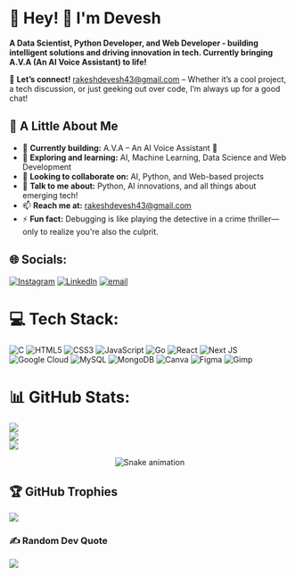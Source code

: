 # 💫 Hey! 👋 I'm Devesh  
**A Data Scientist, Python Developer, and Web Developer - building intelligent solutions and driving innovation in tech. Currently bringing A.V.A (An AI Voice Assistant) to life!**  

📩 **Let’s connect!** [rakeshdevesh43@gmail.com](mailto:rakeshdevesh43@gmail.com) – Whether it’s a cool project, a tech discussion, or just geeking out over code, I’m always up for a good chat!  

## 🚀 A Little About Me  
- 🔭 **Currently building:** A.V.A – An AI Voice Assistant 🤖  
- 🌱 **Exploring and learning:** AI, Machine Learning, Data Science and Web Development  
- 👯 **Looking to collaborate on:** AI, Python, and Web-based projects  
- 💬 **Talk to me about:** Python, AI innovations, and all things about emerging tech!  
- 📫 **Reach me at:** [rakeshdevesh43@gmail.com](mailto:rakeshdevesh43@gmail.com)  
- ⚡ **Fun fact:** Debugging is like playing the detective in a crime thriller—only to realize you're also the culprit.
## 🌐 Socials:
[![Instagram](https://img.shields.io/badge/Instagram-%23E4405F.svg?logo=Instagram&logoColor=white)](https://instagram.com/_devesh.43) [![LinkedIn](https://img.shields.io/badge/LinkedIn-%230077B5.svg?logo=linkedin&logoColor=white)](https://linkedin.com/in/devesh2005) [![email](https://img.shields.io/badge/Email-D14836?logo=gmail&logoColor=white)](mailto:rakeshdevesh43@gmail.com) 

# 💻 Tech Stack:
![C](https://img.shields.io/badge/c-%2300599C.svg?style=for-the-badge&logo=c&logoColor=white) ![HTML5](https://img.shields.io/badge/html5-%23E34F26.svg?style=for-the-badge&logo=html5&logoColor=white) ![CSS3](https://img.shields.io/badge/css3-%231572B6.svg?style=for-the-badge&logo=css3&logoColor=white) ![JavaScript](https://img.shields.io/badge/javascript-%23323330.svg?style=for-the-badge&logo=javascript&logoColor=%23F7DF1E) ![Go](https://img.shields.io/badge/go-%2300ADD8.svg?style=for-the-badge&logo=go&logoColor=white) ![React](https://img.shields.io/badge/react-%2320232a.svg?style=for-the-badge&logo=react&logoColor=%2361DAFB) ![Next JS](https://img.shields.io/badge/Next-black?style=for-the-badge&logo=next.js&logoColor=white) ![Google Cloud](https://img.shields.io/badge/GoogleCloud-%234285F4.svg?style=for-the-badge&logo=google-cloud&logoColor=white) ![MySQL](https://img.shields.io/badge/mysql-4479A1.svg?style=for-the-badge&logo=mysql&logoColor=white) ![MongoDB](https://img.shields.io/badge/MongoDB-%234ea94b.svg?style=for-the-badge&logo=mongodb&logoColor=white) ![Canva](https://img.shields.io/badge/Canva-%2300C4CC.svg?style=for-the-badge&logo=Canva&logoColor=white) ![Figma](https://img.shields.io/badge/figma-%23F24E1E.svg?style=for-the-badge&logo=figma&logoColor=white) ![Gimp](https://img.shields.io/badge/Gimp-657D8B?style=for-the-badge&logo=gimp&logoColor=FFFFFF)

# 📊 GitHub Stats:
![](https://github-readme-stats.vercel.app/api?username=Devesh43&theme=dark&hide_border=false&include_all_commits=true&count_private=false)<br/>
![](https://github-readme-streak-stats.herokuapp.com/?user=Devesh43&theme=dark&hide_border=false)<br/>
![](https://github-readme-stats.vercel.app/api/top-langs/?username=Devesh43&theme=dark&hide_border=false&include_all_commits=true&count_private=false&layout=compact)

<!-- Snake Game Repo View -->

<div align="center">
  <img src="https://profile-readme-generator.com/assets/snake.svg" alt="Snake animation" />
</div>

## 🏆 GitHub Trophies
![](https://github-profile-trophy.vercel.app/?username=Devesh43&theme=radical&no-frame=false&no-bg=true&margin-w=4)

### ✍️ Random Dev Quote
![](https://quotes-github-readme.vercel.app/api?type=horizontal&theme=radical)


<!-- Proudly created with GPRM ( https://gprm.itsvg.in ) -->
